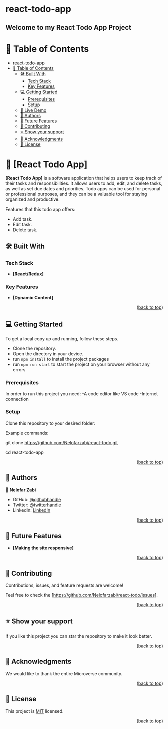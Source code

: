 # react-todo-app
<a name="readme-top"></a>

  <h2><b>Welcome to my React Todo App Project</b></h2>

</div>

# 📗 Table of Contents

- [react-todo-app](#react-todo-app)
- [📗 Table of Contents](#-table-of-contents)
	- [🛠 Built With ](#-built-with-)
		- [Tech Stack ](#tech-stack-)
		- [Key Features ](#key-features-)
	- [💻 Getting Started ](#-getting-started-)
		- [Prerequisites](#prerequisites)
		- [Setup](#setup)
	- [🚀 Live Demo ](#-live-demo-)
	- [👥 Authors ](#-authors-)
	- [🔭 Future Features ](#-future-features-)
	- [🤝 Contributing ](#-contributing-)
	- [⭐️ Show your support ](#️-show-your-support-)
	- [🙏 Acknowledgments ](#-acknowledgments-)
	- [📝 License ](#-license-)



# 📖 [React Todo App] <a name="about-project"></a>

**[React Todo App]** is a software application that helps users to keep track of their tasks and responsibilities. It allows users to add, edit, and delete tasks, as well as set due dates and priorities. Todo apps can be used for personal or professional purposes, and they can be a valuable tool for staying organized and productive.

Features that this todo app offers:

- Add task.
- Edit task.
- Delete task.

## 🛠 Built With <a name="built-with"></a>

### Tech Stack <a name="tech-stack"></a>
 
- **[React/Redux]**

### Key Features <a name="key-features"></a>

- **[Dynamic Content]**

<p align="right">(<a href="#readme-top">back to top</a>)</p>

## 💻 Getting Started <a name="getting-started"></a>

To get a local copy up and running, follow these steps.
- Clone the repository.
- Open the directory in your device.
- run `npm install` to install the project packages
- run `npm run start` to start the project on your browser without any errors

### Prerequisites

In order to run this project you need:
-A code editor like VS code
-Internet connection

### Setup

Clone this repository to your desired folder:

Example commands:

  git clone https://github.com/Nelofarzabi/react-todo.git
 
  cd react-todo-app

<p align="right">(<a href="#readme-top">back to top</a>)</p>

<!-- LIVE DEMO -->


## 👥 Authors <a name="authors"></a>

👤 **Nelofar Zabi**

- GitHub: [@githubhandle](https://github.com/Nelofarzabi)
- Twitter: [@twitterhandle](https://twitter.com/NelofarZabi)
- LinkedIn: [LinkedIn](https://www.linkedin.com/in/nelofar-zabi-1a1066213)


<p align="right">(<a href="#readme-top">back to top</a>)</p>

## 🔭 Future Features <a name="future-features"></a>

- **[Making the site responsive]**

<p align="right">(<a href="#readme-top">back to top</a>)</p>


## 🤝 Contributing <a name="contributing"></a>

Contributions, issues, and feature requests are welcome!

Feel free to check the [https://github.com/Nelofarzabi/react-todo/issues].

<p align="right">(<a href="#readme-top">back to top</a>)</p>


## ⭐️ Show your support <a name="support"></a>

If you like this project you can star the repository to make it look better.

<p align="right">(<a href="#readme-top">back to top</a>)</p>


## 🙏 Acknowledgments <a name="acknowledgements"></a>

We would like to thank the entire Microverse community.


<p align="right">(<a href="#readme-top">back to top</a>)</p>


## 📝 License <a name="license"></a>

This project is [MIT](./LICENSE) licensed.

<p align="right">(<a href="#readme-top">back to top</a>)</p>

